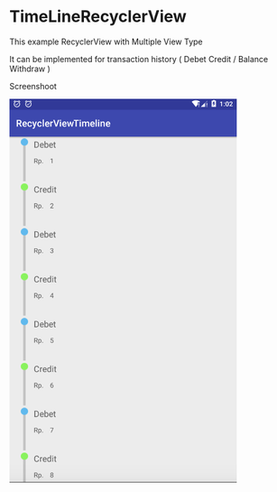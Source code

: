 # TimeLineRecyclerView


This example RecyclerView with Multiple View Type

It can be implemented for transaction history ( Debet Credit / Balance Withdraw )


Screenshoot

![alt text](https://raw.githubusercontent.com/hikmawanaz/TimeLineRecyclerView/master/Screenshot%20at%20Sep%2021%2012-03-07.png)
